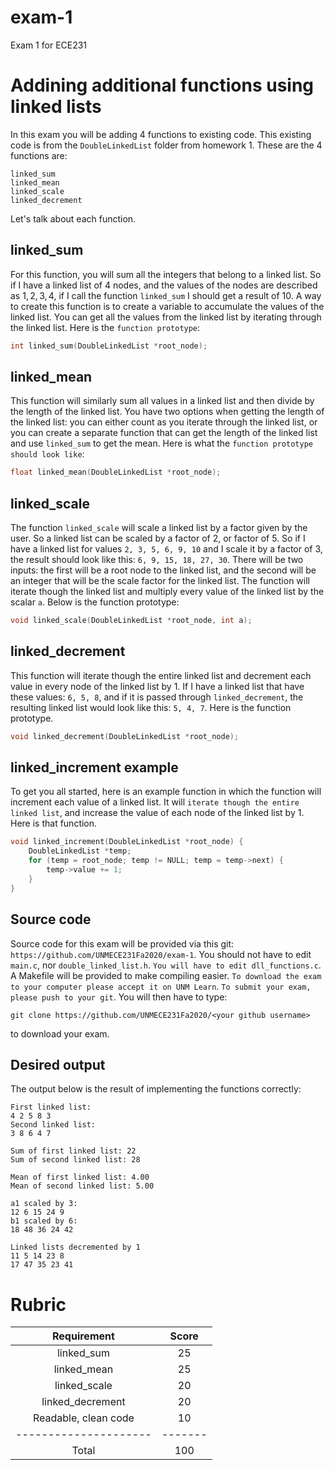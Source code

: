 # exam-1
Exam 1 for ECE231

# Addining additional functions using linked lists

In this exam you will be adding 4 functions to existing code. This existing code is from the `DoubleLinkedList` folder from homework 1. These are the 4 functions are:
    
    linked_sum
    linked_mean
    linked_scale
    linked_decrement

Let's talk about each function.

## linked_sum

For this function, you will sum all the integers that belong to a linked list. So if I have a linked list of 4 nodes, and the values of the nodes are described as $1, 2, 3, 4$, if I call the function `linked_sum` I should get a result of $10$. A way to create this function is to create a variable to accumulate the values of the linked list. You can get all the values from the linked list by iterating through the linked list. Here is the `function prototype`:
```cpp
int linked_sum(DoubleLinkedList *root_node);
```
## linked_mean

This function will similarly sum all values in a linked list and then divide by the length of the linked list. You have two options when getting the length of the linked list: you can either count as you iterate through the linked list, or you can create a separate function that can get the length of the linked list and use `linked_sum` to get the mean. Here is what the `function prototype should look like`:
```cpp
float linked_mean(DoubleLinkedList *root_node);
```
## linked_scale

The function `linked_scale` will scale a linked list by a factor given by the user. So a linked list can be scaled by a factor of 2, or factor of 5. So if I have a linked list for values `2, 3, 5, 6, 9, 10` and I scale it by a factor of 3, the result should look like this: `6, 9, 15, 18, 27, 30`. There will be two inputs: the first will be a root node to the linked list, and the second will be an integer that will be the scale factor for the linked list. The function will iterate though the linked list and multiply every value of the linked list by the scalar `a`. Below is the function prototype:
```cpp
void linked_scale(DoubleLinkedList *root_node, int a);
```
## linked_decrement

This function will iterate though the entire linked list and decrement each value in every node of the linked list by 1. If I have a linked list that have these values: `6, 5, 8`, and if it is passed through `linked_decrement`, the resulting linked list would look like this: `5, 4, 7`. Here is the function prototype.
```cpp
void linked_decrement(DoubleLinkedList *root_node);
```
## linked_increment example

To get you all started, here is an example function in which the function will increment each value of a linked list. It will `iterate though the entire linked list`, and increase the value of each node of the linked list by 1. Here is that function.

```cpp
void linked_increment(DoubleLinkedList *root_node) {
    DoubleLinkedList *temp;
    for (temp = root_node; temp != NULL; temp = temp->next) {
        temp->value += 1;
    }
}
```

## Source code

Source code for this exam will be provided via this git: `https://github.com/UNMECE231Fa2020/exam-1`. You should not have to edit `main.c`, nor `double_linked_list.h`. `You will have to edit dll_functions.c`. A Makefile will be provided to make compiling easier. `To download the exam to your computer please accept it on UNM Learn`. `To submit your exam, please push to your git`. You will then have to type:

    git clone https://github.com/UNMECE231Fa2020/<your github username>
    
to download your exam.

## Desired output

The output below is the result of implementing the functions correctly:

```
First linked list:
4 2 5 8 3 
Second linked list:
3 8 6 4 7 

Sum of first linked list: 22
Sum of second linked list: 28

Mean of first linked list: 4.00
Mean of second linked list: 5.00

a1 scaled by 3:
12 6 15 24 9 
b1 scaled by 6:
18 48 36 24 42 

Linked lists decremented by 1
11 5 14 23 8 
17 47 35 23 41
```

# Rubric

|Requirement          |Score  |
| :---:               | :---: |
|linked_sum           |25     |
|linked_mean          |25     |
|linked_scale         |20     |
|linked_decrement     |20     |
|Readable, clean code |10     |
|---------------------|-------|
|Total                |100    |
